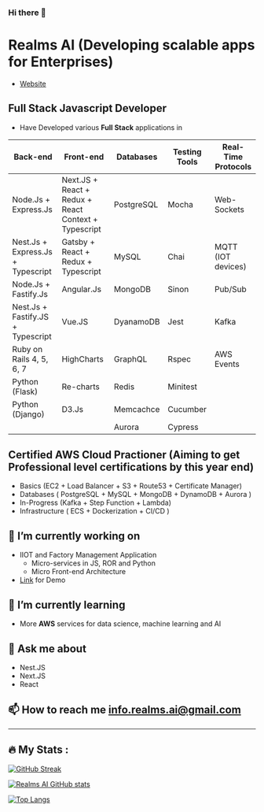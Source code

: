 ### Hi there 👋

# Realms AI (Developing scalable apps for Enterprises)

- [Website](https://realmsai.com)

## Full Stack **Javascript** Developer

- Have Developed various **Full Stack** applications in

| Back-end | Front-end | Databases | Testing Tools | Real-Time Protocols |
| ------------ | ------------ | ------------ | ------------- | ----- |
| Node.Js + Express.Js | Next.JS + React + Redux + React Context + Typescript | PostgreSQL | Mocha | Web-Sockets
| Nest.Js + Express.Js + Typescript | Gatsby + React + Redux + Typescript | MySQL | Chai | MQTT (IOT devices)
| Node.Js + Fastify.Js | Angular.Js | MongoDB | Sinon | Pub/Sub
| Nest.Js + Fastify.JS + Typescript | Vue.JS | DyanamoDB | Jest | Kafka
| Ruby on Rails 4, 5, 6, 7 | HighCharts | GraphQL | Rspec | AWS Events
| Python (Flask)  | Re-charts | Redis | Minitest |
| Python (Django) | D3.Js | Memcachce | Cucumber |
||  | Aurora | Cypress |

## Certified AWS Cloud Practioner (Aiming to get **Professional** level certifications by this year end)

- Basics (EC2 + Load Balancer + S3 + Route53 + Certificate Manager)
- Databases ( PostgreSQL + MySQL + MongoDB + DynamoDB + Aurora )
- In-Progress (Kafka + Step Function + Lambda)
- Infrastructure ( ECS + Dockerization + CI/CD )



## 🔭 I’m currently working on 
  - IIOT and Factory Management Application 
    - Micro-services in JS, ROR and Python
    - Micro Front-end Architecture
  - [Link](https://demo.thingsgosocial.com/Enquire?eID=n234) for Demo
  
## 🌱 I’m currently learning
  - More **AWS** services for data science, machine learning and AI

## 💬 Ask me about
  - Nest.JS
  - Next.JS
  - React
  
## 📫 How to reach me info.realms.ai@gmail.com

---

## :fire: My Stats :
[![GitHub Streak](http://github-readme-streak-stats.herokuapp.com?user=realms-ai&theme=dark&background=000000)](https://git.io/streak-stats)

[![Realms AI GitHub stats](https://github-readme-stats.vercel.app/api?username=realms-ai&layout=compact&theme=vision-friendly-dark&show_icons=true)](https://github.com/realms-ai/github-readme-stats)


[![Top Langs](https://github-readme-stats.vercel.app/api/top-langs/?username=realms-ai&layout=compact&theme=vision-friendly-dark)](https://github.com/realms-ai/github-readme-stats)


<!--
- 👯 I’m looking to collaborate on ...
- 🤔 I’m looking for help with ...
- 💬 Ask me about ...
- 📫 How to reach me: ...
- 😄 Pronouns: ...
- ⚡ Fun fact: ...
- <img src="https://github.githubassets.com/images/icons/emoji/unicode/1f4c4.png" alt='page_facing_up' width="1.5%"/>
- ![page_facing_up](https://github.githubassets.com/images/icons/emoji/unicode/1f4c4.png) Know about my experiences in my LinkedIn profile
-->
